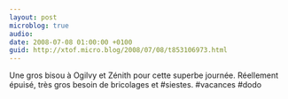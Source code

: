 ```yaml
---
layout: post
microblog: true
audio: 
date: 2008-07-08 01:00:00 +0100
guid: http://xtof.micro.blog/2008/07/08/t853106973.html
---
```

Une gros bisou à Ogilvy et Zénith pour cette superbe journée. Réellement épuisé, très gros besoin de bricolages et #siestes. #vacances #dodo
